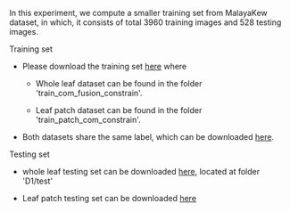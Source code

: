 In this experiment, we compute a smaller training set from MalayaKew dataset, in which, it consists of total 3960 training images and 528 testing images.

Training set

* Please download the training set [here](http://web.fsktm.um.edu.my/~cschan/source/PR2017/Model.zip) where

	* Whole leaf dataset can be found in the folder 'train_com_fusion_constrain'.

	* Leaf patch dataset can be found in the folder 'train_patch_com_constrain'.

* Both datasets share the same label, which can be downloaded [here](http://web.fsktm.um.edu.my/~cschan/source/PR2017/train_label_new_constrain_patch_Fusion.txt).

Testing set

* whole leaf testing set can be downloaded [here](http://web.fsktm.um.edu.my/~cschan/downloads_MKLeaf_dataset.html), located at folder 'D1/test'

* Leaf patch testing set can be downloaded [here](https://drive.google.com/open?id=0B7pF3sq3DsCUY3Y3c1ZFRWh6Rjg)




 
